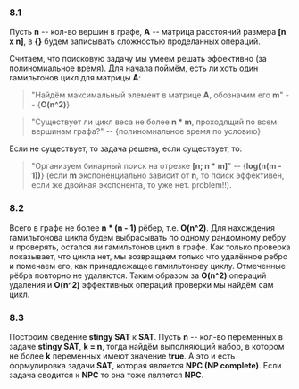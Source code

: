 ### 8.1

Пусть **n** -- кол-во вершин в графе, **A** -- матрица расстояний размера **[n x n]**, в **{}** будем записывать сложностью проделанных операций.

Считаем, что поисковую задачу мы умеем решать эффективно (за полиномиальное время). Для начала поймём, есть ли хоть один гамильтонов цикл для матрицы **A**:

> "Найдём максимальный элемент в матрице **A**, обозначим его **m**" -- {**O(n^2)**}

> "Существует ли цикл веса не более **n * m**, проходящий по всем вершинам графа?" -- {полиномиальное время по условию}

Если не существует, то задача решена, если существует, то:

> "Организуем бинарный поиск на отрезке **[n; n * m]**" -- {**log(n(m - 1))**} (если **m** экспоненциально зависит от **n**, то поиск эффективен, если же двойная экспонента, то уже нет. problem!!).

### 8.2

Всего в графе не более **n * (n - 1)** рёбер, т.е. **O(n^2)**. Для нахождения гамильтонова цикла будем выбрасывать по одному рандомному ребру и проверять, остался ли гамильтонов цикл в графе. Как только проверка показывает, что цикла нет, мы возвращаем только что удалённое ребро и помечаем его, как принадлежащее гамильтонову циклу. Отмеченные рёбра повторно не удаляются. Таким образом за **O(n^2)** операций удаления и **O(n^2)** эффективных операций проверки мы найдём сам цикл.

### 8.3

Построим сведение **stingy SAT** к **SAT**. Пусть **n** -- кол-во переменных в задаче **stingy SAT**, **k = n**, тогда найдём выполняющий набор, в котором не более **k** переменных имеют значение **true**. А это и есть формулировка задачи **SAT**, которая является **NPC (NP complete)**. Если задача сводится к **NPC** то она тоже является **NPC**.
